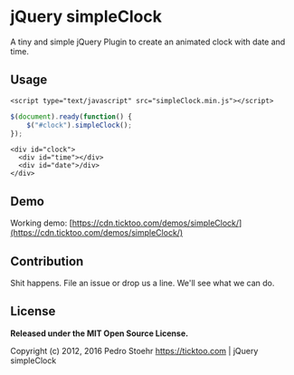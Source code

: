 # jQuery simpleClock

A tiny and simple jQuery Plugin to create an animated clock with date and time.

## Usage

```
<script type="text/javascript" src="simpleClock.min.js"></script>
```

```javascript
$(document).ready(function() {
    $("#clock").simpleClock();
});
```

```
<div id="clock">
  <div id="time"></div>
  <div id="date">/div>
</div>
```

## Demo

Working demo: [https://cdn.ticktoo.com/demos/simpleClock/](https://cdn.ticktoo.com/demos/simpleClock/)

## Contribution

Shit happens. File an issue or drop us a line. We'll see what we can do.

## License

**Released under the MIT Open Source License.**

Copyright (c) 2012, 2016 Pedro Stoehr https://ticktoo.com | jQuery simpleClock